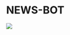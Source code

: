 # NEWS-BOT

<a href="https://heroku.com/deploy?template=https://github.com/XnKiT/NeWs-BoT"><img src="https://www.herokucdn.com/deploy/button.svg"></a>
  
